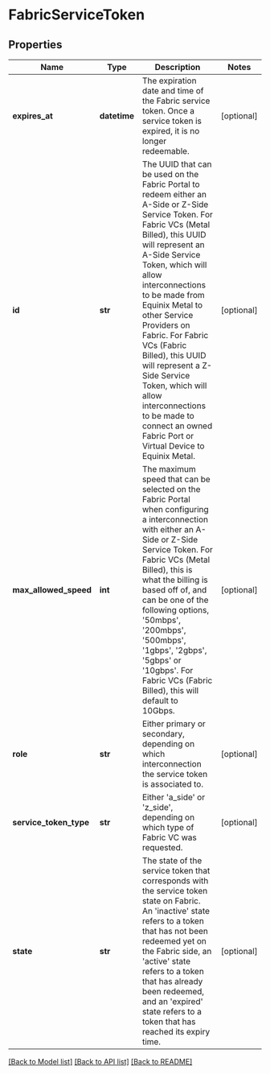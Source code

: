 # FabricServiceToken


## Properties
Name | Type | Description | Notes
------------ | ------------- | ------------- | -------------
**expires_at** | **datetime** | The expiration date and time of the Fabric service token. Once a service token is expired, it is no longer redeemable. | [optional] 
**id** | **str** | The UUID that can be used on the Fabric Portal to redeem either an A-Side or Z-Side Service Token. For Fabric VCs (Metal Billed), this UUID will represent an A-Side Service Token, which will allow interconnections to be made from Equinix Metal to other Service Providers on Fabric. For Fabric VCs (Fabric Billed), this UUID will represent a Z-Side Service Token, which will allow interconnections to be made to connect an owned Fabric Port or  Virtual Device to Equinix Metal. | [optional] 
**max_allowed_speed** | **int** | The maximum speed that can be selected on the Fabric Portal when configuring a interconnection with either  an A-Side or Z-Side Service Token. For Fabric VCs (Metal Billed), this is what the billing is based off of, and can be one of the following options, &#39;50mbps&#39;, &#39;200mbps&#39;, &#39;500mbps&#39;, &#39;1gbps&#39;, &#39;2gbps&#39;, &#39;5gbps&#39; or &#39;10gbps&#39;. For Fabric VCs (Fabric Billed), this will default to 10Gbps. | [optional] 
**role** | **str** | Either primary or secondary, depending on which interconnection the service token is associated to. | [optional] 
**service_token_type** | **str** | Either &#39;a_side&#39; or &#39;z_side&#39;, depending on which type of Fabric VC was requested. | [optional] 
**state** | **str** | The state of the service token that corresponds with the service token state on Fabric. An &#39;inactive&#39; state refers to a token that has not been redeemed yet on the Fabric side, an &#39;active&#39; state refers to a token that has already been redeemed, and an &#39;expired&#39; state refers to a token that has reached its expiry time. | [optional] 

[[Back to Model list]](../README.md#documentation-for-models) [[Back to API list]](../README.md#documentation-for-api-endpoints) [[Back to README]](../README.md)


